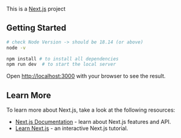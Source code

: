 This is a [Next.js](https://nextjs.org/) project

## Getting Started

```bash
# check Node Version -> should be 18.14 (or above)
node -v

npm install # to install all dependencies
npm run dev  # to start the local server
```

Open [http://localhost:3000](http://localhost:3000) with your browser to see the result.

## Learn More

To learn more about Next.js, take a look at the following resources:

-   [Next.js Documentation](https://nextjs.org/docs) - learn about Next.js features and API.
-   [Learn Next.js](https://nextjs.org/learn) - an interactive Next.js tutorial.
